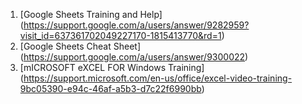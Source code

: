 1. [Google Sheets Training and Help] (https://support.google.com/a/users/answer/9282959?visit_id=637361702049227170-1815413770&rd=1)
2. [Google Sheets Cheat Sheet] (https://support.google.com/a/users/answer/9300022)
3. [mICROSOFT eXCEL FOR Windows Training] (https://support.microsoft.com/en-us/office/excel-video-training-9bc05390-e94c-46af-a5b3-d7c22f6990bb)
